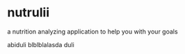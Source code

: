 # nutrulii

a nutrition analyzing application to help you with your goals

abiduli blblblalasda duli
